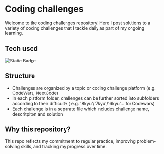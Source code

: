# Coding challenges

Welcome to the coding challenges repository! Here I post solutions to a variety of coding challenges that I tackle daily as part of my ongoing learning.

## Tech used
![Static Badge](https://img.shields.io/badge/JavaScript-%23F7DF1E?style=for-the-badge&logo=javascript&logoColor=black)

## Structure
- Challenges are organized by a topic or coding challenge platform (e.g. CodeWars, NeetCode)
- In each platform folder, challenges can be further sorted into subfolders according to their difficulty ( e.g. '8kyu'/'7kyu'/'6kyu'... for Codewars)
- Each challenge is in a separate file which includes challenge name, descritpiton and solution

## Why this repository?
This repo reflects my commitment to regular practice, improving problem-solving skills, and tracking my progress over time.